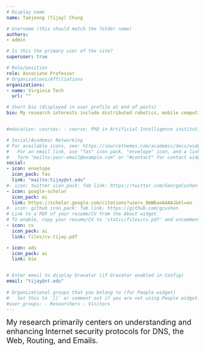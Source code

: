 ```yaml
---
# Display name
name: Taejoong (Tijay) Chung

# Username (this should match the folder name)
authors:
- admin

# Is this the primary user of the site?
superuser: true

# Role/position
role: Associate Professor
# Organizations/Affiliations
organizations:
- name: Virginia Tech
  url: ""

# Short bio (displayed in user profile at end of posts)
bio: My research interests include distributed robotics, mobile computing and programmable matter.


#education: courses: - course: PhD in Artificial Intelligence institution: Stanford University year: 2012 - course: MEng in Artificial Intelligence institution: Massachusetts Institute of Technology year: 2009 - course: BSc in Artificial Intelligence institution: Massachusetts Institute of Technology year: 2008

# Social/Academic Networking
# For available icons, see: https://sourcethemes.com/academic/docs/widgets/#icons
#   For an email link, use "fas" icon pack, "envelope" icon, and a link in the
#   form "mailto:your-email@example.com" or "#contact" for contact widget.
social:
- icon: envelope
  icon_pack: fas
  link: "mailto:tijay@vt.edu"
#- icon: twitter icon_pack: fab link: https://twitter.com/GeorgeCushen
- icon: google-scholar
  icon_pack: ai
  link: https://scholar.google.com/citations?user=_0mWbaoAAAAJ&hl=en
#- icon: github icon_pack: fab link: https://github.com/gcushen
# Link to a PDF of your resume/CV from the About widget.
# To enable, copy your resume/CV to 'static/files/cv.pdf' and uncomment the lines below.  
- icon: cv
  icon_pack: ai
  link: files/cv-tijay.pdf

- icon: ads
  icon_pack: ai
  link: bio


# Enter email to display Gravatar (if Gravatar enabled in Config)
email: "tijay@vt.edu"
  
# Organizational groups that you belong to (for People widget)
#   Set this to `[]` or comment out if you are not using People widget.  
#user_groups: - Researchers - Visitors
---
```

<span style="font-size:1.4em">My research primarily centers on understanding and enhancing Internet security protocols for DNS, the Web, Routing, and Emails. </span>
<script>var clicky_site_ids = clicky_site_ids || []; clicky_site_ids.push(101097193);</script>
<script async src="//static.getclicky.com/js"></script>
<noscript><p><img alt="Clicky" width="1" height="1" src="//in.getclicky.com/101097193ns.gif" /></p></noscript>
